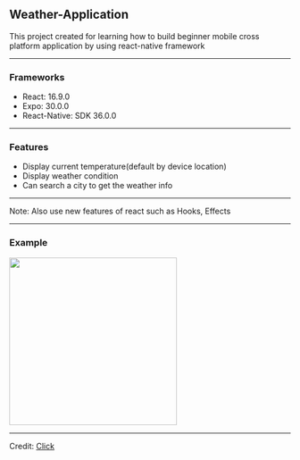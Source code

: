 <h2>Weather-Application</h2>
<p>This project created for learning how to build beginner mobile cross platform application by using react-native framework</p>
<hr/>
<h3>Frameworks</h3>
<ul>
<li>React: 16.9.0</li>
<li>Expo: 30.0.0</li>
<li>React-Native: SDK 36.0.0</li>
</ul>
<hr/>
<h3>Features</h3>
<ul>
<li>Display current temperature(default by device location)</li>
<li>Display weather condition</li>
<li>Can search a city to get the weather info</li>
</ul>
<hr/>
<p>Note: Also use new features of react such as Hooks, Effects</p>
<hr/>
<h3>Example</h3>
<image style='width:300px;' src='./images/example.png' />
<hr />
<p>Credit: 
<a href='https://blog.expo.io/building-a-minimalist-weather-app-with-react-native-and-expo-fe7066e02c09'>Click</a>
